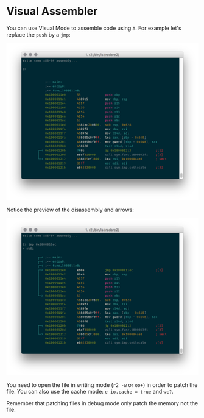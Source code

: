 # Visual Assembler

You can use Visual Mode to assemble code using `A`.
For example let's replace the `push` by a `jmp`:

![Before](../pics/before.png)

Notice the preview of the disassembly and arrows:

![After](../pics/after.png)

You need to open the file in writing mode (`r2 -w` or `oo+`) in order to patch the file.
You can also use the cache mode: `e io.cache = true` and `wc?`.

Remember that patching files in debug mode only patch the memory not the file.